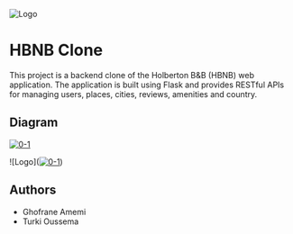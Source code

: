 
![Logo](https://blog.holbertonschool.com/wp-content/uploads/2021/05/cropped-Fichier-16.png)


# HBNB Clone

This project is a backend clone of the Holberton B&B (HBNB) web application. The application is built using Flask and provides RESTful APIs for managing users, places, cities, reviews, amenities and country.


## Diagram
<a href="https://ibb.co/Z6F0ymF"><img src="https://i.ibb.co/tMv9yXv/0-1.png" alt="0-1" border="0"></a>

![Logo](<a href="https://ibb.co/Z6F0ymF"><img src="https://i.ibb.co/tMv9yXv/0-1.png" alt="0-1" border="0"></a>)


## Authors

- Ghofrane Amemi
- Turki Oussema
